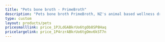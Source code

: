 ```yaml
---
title: "Pets bone broth - PrimeBroth"
description: "Pets bone broth PrimeBroth, NZ's animal based wellness drink for pets"
type: custom
layout: products/pets
pricesmalllink: price_1PJLdGABkrUo6tgOb8SP8Haq
pricelargelink: price_1P4rzrABkrUo6tgOmv6kST7n
---
```



